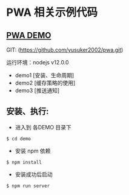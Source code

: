 # PWA 相关示例代码

## [PWA DEMO]()

GIT: (https://github.com/yusuker2002/pwa.git)

运行环境：nodejs v12.0.0

- demo1  [安装、生命周期]
- demo2  [缓存策略的使用]
- demo3  [推送通知]



## 安装、执行:

- 进入到 各DEMO 目录下
```
$ cd demo
```

- 安装 npm 依赖
```
$ npm install
```

- 安装成功后启动
```
$ npm run server
```
